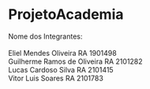 # ProjetoAcademia
Nome dos Integrantes:<br>
<br>Eliel Mendes Oliveira RA 1901498
<br>Guilherme Ramos de Oliveira RA 2101282
<br>Lucas Cardoso Silva  RA 2101415
<br>Vitor Luis Soares RA 2101783
